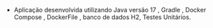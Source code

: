* Aplicação desenvolvida utilizando Java versão 17 , Gradle , Docker Compose , DockerFile , banco de dados H2, Testes Unitários.
